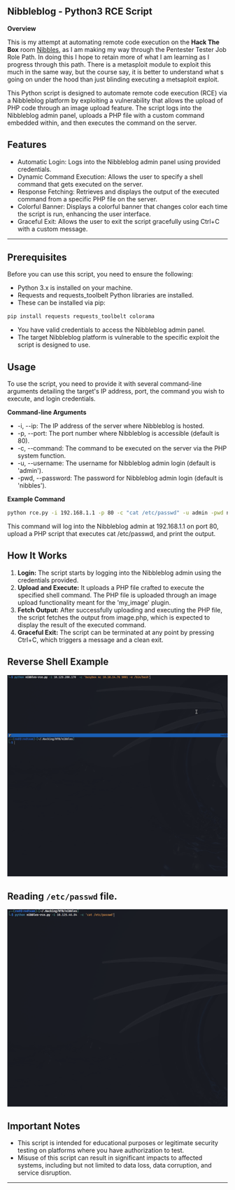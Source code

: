 ## **Nibbleblog - Python3 RCE Script**

**Overview**

This is my attempt at automating remote code execution on the **Hack The Box** room [Nibbles](https://app.hackthebox.com/machines/Nibbles), as I am making my way through the Pentester Tester Job Role Path. In doing this I hope to retain more of what I am learning as I progress through this path. There is a metasploit module to exploit this much in the same way, but the course say, it is better to understand what s going on under the hood than just blinding executing a metsaploit exploit.

This Python script is designed to automate remote code execution (RCE) via a Nibbleblog platform by exploiting a vulnerability that allows the upload of PHP code through an image upload feature. The script logs into the Nibbleblog admin panel, uploads a PHP file with a custom command embedded within, and then executes the command on the server.

## **Features**

* Automatic Login: Logs into the Nibbleblog admin panel using provided credentials.
* Dynamic Command Execution: Allows the user to specify a shell command that gets executed on the server.
* Response Fetching: Retrieves and displays the output of the executed command from a specific PHP file on the server.
* Colorful Banner: Displays a colorful banner that changes color each time the script is run, enhancing the user interface.
* Graceful Exit: Allows the user to exit the script gracefully using Ctrl+C with a custom message.

---
## **Prerequisites**

Before you can use this script, you need to ensure the following:

* Python 3.x is installed on your machine. 
* Requests and requests_toolbelt Python libraries are installed. 
* These can be installed via pip:

```bash
pip install requests requests_toolbelt colorama
```

* You have valid credentials to access the Nibbleblog admin panel.
* The target Nibbleblog platform is vulnerable to the specific exploit the script is designed to use.

## **Usage**

To use the script, you need to provide it with several command-line arguments detailing the target's IP address, port, the command you wish to execute, and login credentials.

**Command-line Arguments**

* -i, --ip: The IP address of the server where Nibbleblog is hosted.
* -p, --port: The port number where Nibbleblog is accessible (default is 80).
* -c, --command: The command to be executed on the server via the PHP system function.
* -u, --username: The username for Nibbleblog admin login (default is 'admin').
* -pwd, --password: The password for Nibbleblog admin login (default is 'nibbles').

**Example Command**

```bash
python rce.py -i 192.168.1.1 -p 80 -c "cat /etc/passwd" -u admin -pwd nibbles
```

This command will log into the Nibbleblog admin at 192.168.1.1 on port 80, upload a PHP script that executes cat /etc/passwd, and print the output.

## **How It Works**

1. **Login:** The script starts by logging into the Nibbleblog admin using the credentials provided.
2. **Upload and Execute:** It uploads a PHP file crafted to execute the specified shell command. The PHP file is uploaded through an image upload functionality meant for the 'my_image' plugin.
3. **Fetch Output:** After successfully uploading and executing the PHP file, the script fetches the output from image.php, which is expected to display the result of the executed command.
4. **Graceful Exit:** The script can be terminated at any point by pressing Ctrl+C, which triggers a message and a clean exit.

## **Reverse Shell Example**



![Nibbles_RCE GIF](images/Nibbles_RCE.gif "Nibbles RCE")

## Reading `/etc/passwd` file.

![Nibbles_RCE GIF](images/Read_Passwd.gif "Reading passwd")

## **Important Notes**

* This script is intended for educational purposes or legitimate security testing on platforms where you have authorization to test.
* Misuse of this script can result in significant impacts to affected systems, including but not limited to data loss, data corruption, and service disruption.
---
